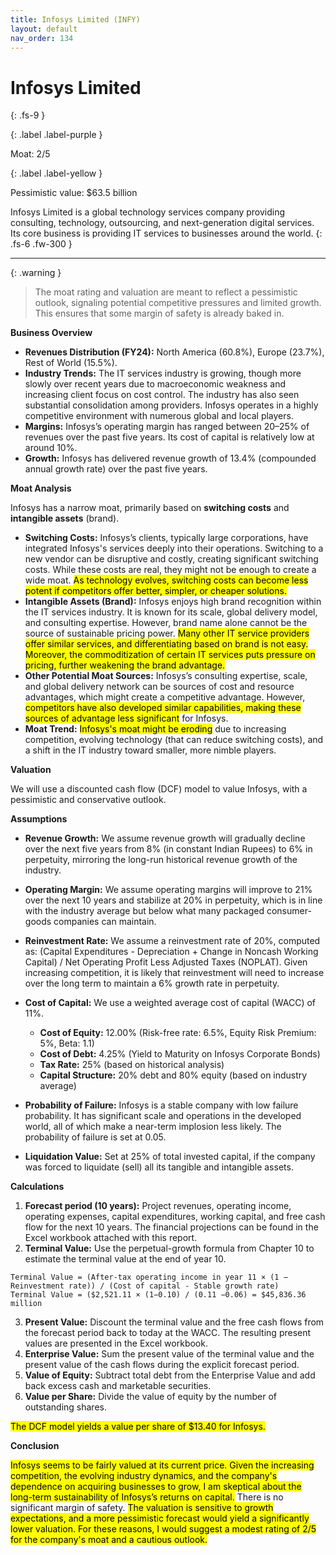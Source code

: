 ```yaml
---
title: Infosys Limited (INFY)
layout: default
nav_order: 134
---
```


# Infosys Limited
{: .fs-9 }

{: .label .label-purple }

Moat: 2/5

{: .label .label-yellow }

Pessimistic value: $63.5 billion

Infosys Limited is a global technology services company providing consulting, technology, outsourcing, and next-generation digital services. Its core business is providing IT services to businesses around the world.
{: .fs-6 .fw-300 }

---

{: .warning } 
>The moat rating and valuation are meant to reflect a pessimistic outlook, signaling potential competitive pressures and limited growth. This ensures that some margin of safety is already baked in.

**Business Overview**

* **Revenues Distribution (FY24):** North America (60.8%), Europe (23.7%), Rest of World (15.5%).
* **Industry Trends:** The IT services industry is growing, though more slowly over recent years due to macroeconomic weakness and increasing client focus on cost control. The industry has also seen substantial consolidation among providers.  Infosys operates in a highly competitive environment with numerous global and local players.
* **Margins:** Infosys’s operating margin has ranged between 20–25% of revenues over the past five years. Its cost of capital is relatively low at around 10%.
* **Growth:** Infosys has delivered revenue growth of 13.4% (compounded annual growth rate) over the past five years. 

**Moat Analysis**

Infosys has a narrow moat, primarily based on **switching costs** and **intangible assets** (brand).

* **Switching Costs:**  Infosys’s clients, typically large corporations, have integrated Infosys's services deeply into their operations. Switching to a new vendor can be disruptive and costly, creating significant switching costs. While these costs are real, they might not be enough to create a wide moat. <mark>As technology evolves, switching costs can become less potent if competitors offer better, simpler, or cheaper solutions.</mark>
* **Intangible Assets (Brand):** Infosys enjoys high brand recognition within the IT services industry. It is known for its scale, global delivery model, and consulting expertise. However, brand name alone cannot be the source of sustainable pricing power. <mark>Many other IT service providers offer similar services, and differentiating based on brand is not easy. Moreover, the commoditization of certain IT services puts pressure on pricing, further weakening the brand advantage.</mark>
* **Other Potential Moat Sources:**  Infosys’s consulting expertise, scale, and global delivery network can be sources of cost and resource advantages, which might create a competitive advantage. However, <mark>competitors have also developed similar capabilities, making these sources of advantage less significant</mark> for Infosys. 
* **Moat Trend:** <mark>Infosys's moat might be eroding</mark> due to increasing competition, evolving technology (that can reduce switching costs), and a shift in the IT industry toward smaller, more nimble players.

**Valuation**

We will use a discounted cash flow (DCF) model to value Infosys, with a pessimistic and conservative outlook.

**Assumptions**

* **Revenue Growth:** We assume revenue growth will gradually decline over the next five years from 8% (in constant Indian Rupees) to 6% in perpetuity, mirroring the long-run historical revenue growth of the industry.
* **Operating Margin:** We assume operating margins will improve to 21% over the next 10 years and stabilize at 20% in perpetuity, which is in line with the industry average but below what many packaged consumer-goods companies can maintain.
* **Reinvestment Rate:** We assume a reinvestment rate of 20%, computed as: (Capital Expenditures - Depreciation + Change in Noncash Working Capital) / Net Operating Profit Less Adjusted Taxes (NOPLAT). Given increasing competition, it is likely that reinvestment will need to increase over the long term to maintain a 6% growth rate in perpetuity. 
* **Cost of Capital:** We use a weighted average cost of capital (WACC) of 11%.

    * **Cost of Equity:** 12.00% (Risk-free rate: 6.5%, Equity Risk Premium: 5%, Beta: 1.1)
    * **Cost of Debt:** 4.25% (Yield to Maturity on Infosys Corporate Bonds)
    * **Tax Rate:** 25% (based on historical analysis)
    * **Capital Structure:** 20% debt and 80% equity (based on industry average)
* **Probability of Failure:** Infosys is a stable company with low failure probability.  It has significant scale and operations in the developed world, all of which make a near-term implosion less likely. The probability of failure is set at 0.05. 
* **Liquidation Value:** Set at 25% of total invested capital, if the company was forced to liquidate (sell) all its tangible and intangible assets.

**Calculations**

1. **Forecast period (10 years):** Project revenues, operating income, operating expenses, capital expenditures, working capital, and free cash flow for the next 10 years. The financial projections can be found in the Excel workbook attached with this report.
2. **Terminal Value:** Use the perpetual-growth formula from Chapter 10 to estimate the terminal value at the end of year 10.

```
Terminal Value = (After-tax operating income in year 11 × (1 − Reinvestment rate)) / (Cost of capital - Stable growth rate)
Terminal Value = ($2,521.11 × (1−0.10) / (0.11 −0.06) = $45,836.36 million
```

3. **Present Value:** Discount the terminal value and the free cash flows from the forecast period back to today at the WACC. The resulting present values are presented in the Excel workbook.
4. **Enterprise Value:** Sum the present value of the terminal value and the present value of the cash flows during the explicit forecast period. 
5. **Value of Equity:** Subtract total debt from the Enterprise Value and add back excess cash and marketable securities. 
6. **Value per Share:** Divide the value of equity by the number of outstanding shares. 

<mark>The DCF model yields a value per share of $13.40 for Infosys.</mark>

**Conclusion**

<mark>Infosys seems to be fairly valued at its current price. Given the increasing competition, the evolving industry dynamics, and the company's dependence on acquiring businesses to grow, I am skeptical about the long-term sustainability of Infosys’s returns on capital.</mark> There is no significant margin of safety. <mark>The valuation is sensitive to growth expectations, and a more pessimistic forecast would yield a significantly lower valuation. For these reasons, I would suggest a modest rating of 2/5 for the company's moat and a cautious outlook.</mark>